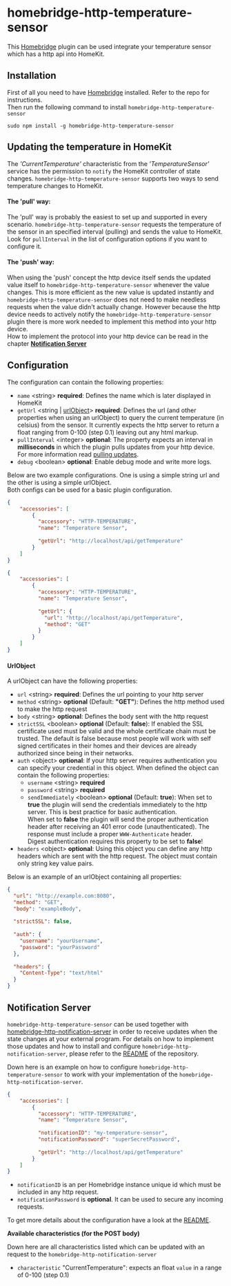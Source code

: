 # homebridge-http-temperature-sensor

This [Homebridge](https://github.com/nfarina/homebridge) plugin can be used integrate your temperature sensor which has a 
http api into HomeKit.

## Installation

First of all you need to have [Homebridge](https://github.com/nfarina/homebridge) installed. Refer to the repo for 
instructions.  
Then run the following command to install `homebridge-http-temperature-sensor`

```
sudo npm install -g homebridge-http-temperature-sensor
```

## Updating the temperature in HomeKit

The _'CurrentTemperature'_ characteristic from the _'TemperatureSensor'_ service has the permission to `notify` the 
HomeKit controller of state changes. 
`homebridge-http-temperature-sensor` supports two ways to send temperature changes to HomeKit.

#### The 'pull' way:

The 'pull' way is probably the easiest to set up and supported in every scenario. `homebridge-http-temperature-sensor` 
requests the temperature of the sensor in an specified interval (pulling) and sends the value to HomeKit.  
Look for `pullInterval` in the list of configuration options if you want to configure it.

#### The 'push' way:

When using the 'push' concept the http device itself sends the updated value itself to `homebridge-http-temperature-sensor` 
whenever the value changes. This is more efficient as the new value is updated instantly and 
`homebridge-http-temperature-sensor` does not need to make needless requests when the value didn't actually change. 
However because the http device needs to actively notify the `homebridge-http-temperature-sensor` plugin there is more 
work needed to implement this method into your http device.  
How to implement the protocol into your http device can be read in the chapter [**Notification Server**](#notification-server)

## Configuration

The configuration can contain the following properties:
* `name` \<string\> **required**: Defines the name which is later displayed in HomeKit
* `getUrl` \<string |  [urlObject](#urlobject)\> **required**: Defines the url 
(and other properties when using an urlObject) to query the current temperature (in celsius) from the sensor. 
It currently expects the http server to return a float ranging from 0-100 (step 0.1) leaving out any html markup.
* `pullInterval` \<integer\> **optional**: The property expects an interval in **milliseconds** in which the plugin 
pulls updates from your http device. For more information read [pulling updates](#the-pull-way).  
* `debug` \<boolean\> **optional**: Enable debug mode and write more logs.  

Below are two example configurations. One is using a simple string url and the other is using a simple urlObject.  
Both configs can be used for a basic plugin configuration.
```json
{
    "accessories": [
        {
          "accessory": "HTTP-TEMPERATURE",
          "name": "Temperature Sensor",
          
          "getUrl": "http://localhost/api/getTemperature"
        }   
    ]
}
```
```json
{
    "accessories": [
        {
          "accessory": "HTTP-TEMPERATURE",
          "name": "Temperature Sensor",
          
          "getUrl": {
            "url": "http://localhost/api/getTemperature",
            "method": "GET"
          }
        }   
    ]
}
```

#### UrlObject

A urlObject can have the following properties:
* `url` \<string\> **required**: Defines the url pointing to your http server
* `method` \<string\> **optional** \(Default: **"GET"**\): Defines the http method used to make the http request
* `body` \<string\> **optional**: Defines the body sent with the http request
* `strictSSL` \<boolean\> **optional** \(Default: **false**\): If enabled the SSL certificate used must be valid and 
the whole certificate chain must be trusted. The default is false because most people will work with self signed 
certificates in their homes and their devices are already authorized since being in their networks.
* `auth` \<object\> **optional**: If your http server requires authentication you can specify your credential in this 
object. When defined the object can contain the following properties:
    * `username` \<string\> **required**
    * `password` \<string\> **required**
    * `sendImmediately` \<boolean\> **optional** \(Default: **true**\): When set to **true** the plugin will send the 
            credentials immediately to the http server. This is best practice for basic authentication.  
            When set to **false** the plugin will send the proper authentication header after receiving an 401 error code 
            (unauthenticated). The response must include a proper `WWW-Authenticate` header.  
            Digest authentication requires this property to be set to **false**!
* `headers` \<object\> **optional**: Using this object you can define any http headers which are sent with the http 
request. The object must contain only string key value pairs.  
  
Below is an example of an urlObject containing all properties:
```json
{
  "url": "http://example.com:8080",
  "method": "GET",
  "body": "exampleBody",
  
  "strictSSL": false,
  
  "auth": {
    "username": "yourUsername",
    "password": "yourPassword"
  },
  
  "headers": {
    "Content-Type": "text/html"
  }
}
```

## Notification Server

`homebridge-http-temperature-sensor` can be used together with 
[homebridge-http-notification-server](https://github.com/Supereg/homebridge-http-notification-server) in order to receive
updates when the state changes at your external program. For details on how to implement those updates and how to 
install and configure `homebridge-http-notification-server`, please refer to the 
[README](https://github.com/Supereg/homebridge-http-notification-server) of the repository.

Down here is an example on how to configure `homebridge-http-temperature-sensor` to work with your implementation of the 
`homebridge-http-notification-server`.

```json
{
    "accessories": [
        {
          "accessory": "HTTP-TEMPERATURE",
          "name": "Temperature Sensor",
          
          "notificationID": "my-temperature-sensor",
          "notificationPassword": "superSecretPassword",
          
          "getUrl": "http://localhost/api/getTemperature"
        }   
    ]
}
```

* `notificationID` is an per Homebridge instance unique id which must be included in any http request.  
* `notificationPassword` is **optional**. It can be used to secure any incoming requests.

To get more details about the configuration have a look at the 
[README](https://github.com/Supereg/homebridge-http-notification-server).

**Available characteristics (for the POST body)**

Down here are all characteristics listed which can be updated with an request to the `homebridge-http-notification-server`

* `characteristic` "CurrentTemperature": expects an float `value` in a range of 0-100 (step 0.1)
